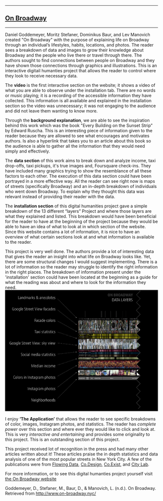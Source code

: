 ---
## [On Broadway](http://www.on-broadway.nyc/) ##
 ---
 Daniel Goddemeyer, Moritz Stefaner, Dominikus Baur, and Lev Manovich created "On Broadway" with the purpose of explaining life on Broadway through an individual’s lifestyles, habits, locations, and photos. The reader sees a breakdown of data and images to grow their knowledge about Broadway and the people who live there or travel through there. The authors sought to find connections between people on Broadway and they have shown those connections through graphics and illustrations. This is an interactive digitail humanties project that allows the reader to control where they look to receive necessary data. 
 
 The **video** is the first interactive section on the website; it shows a video of what you are able to observe under the installation tab. There are no words or music playing; it is a recording of the accessible information they have collected. This information is all available and explained in the installation section so the video was unnecessary; it was not engaging to the audience and did not leave them wanting to know more.  
 
 Through the **background explanation**, we are able to see the inspiration behind this work which was the book "Every Building on the Sunset Strip" by Edward Ruscha. This is an interesting piece of information given to the reader because they are allowed to see what encourages and motivates authors. Is also a hyperlink that takes you to an article about this book so the audience is able to gather all the information that they would need simply and effectively. 
 
 The **data section** of this work aims to break down and analyze income, taxi drop-offs, taxi pickups, it's true images and, Foursquare check-ins. They have included many graphics trying to show the resemblance of all these factors to each other. The execution of this data section could have been portrayed in a more effective way. All the reader can see right now is maps of streets (specifically Broadway) and an in-depth breakdown of individuals who went down Broadway. To explain why they thought this data was relevant instead of providing their reader with the data. 
 
 The **installation section** of this digital humanities project gave a simple breakdown of the 13 different “layers” Project and where those layers are what they explained and listed. This breakdown would have been beneficial for the reader to have at the beginning of the project because they would be able to have an idea of what to look at in which section of the website. Since this website contains a lot of information, it is nice to have an overview of what certain sections look at and what information is available to the reader. 
 
 This project is very well done. The authors provide a lot of interesting data that gives the reader an insight into what life on Broadway looks like. Yet, there are some structural changes I would suggest implementing. There is a lot of information so the reader may struggle to identify the right information in the right places. The breakdown of information present under the 'installation' section could have been located at the beginning as a guide for what the reading was about and where to look for the information they need.![Section Breakdown](https://github.com/hannahfulk/hannah/blob/master/images/SectionBreakdown.JPG)
 
 I enjoy **‘The Application’** that allows the reader to see specific breakdowns of color, images, Instagram photos, and statistics. The reader has _complete power_ over this section and where ever they would like to click and look at. This is very _interactive and entertaining_ and provides some originality to this project. This is an outstanding section of this project. 
 
 This project received lot of recognition in the press and had many other articles written about it! These articles praise the in depth statistics and data analysis of one of the most popular streets in New York City. A few of the publications were from [Flowing Data](https://flowingdata.com/2015/03/09/on-broadway-shows-city-life-through-data-cross-sections/), [Co.Design](https://www.fastcompany.com/3043091/massive-data-visualization-brings-nycs-busiest-street-to-life), [Co.Exist](https://www.fastcompany.com/3043137/take-a-stroll-down-broadway-through-hundreds-of-thousands-of-instagram-images), and [City Lab](https://www.fastcompany.com/3043137/take-a-stroll-down-broadway-through-hundreds-of-thousands-of-instagram-images). 
 
 For more information, or to see this digital humanties project yourself visit [the On Broadway website](http://www.on-broadway.nyc/)
 
Goddemeyer, D., Stefaner, M., Baur, D., & Manovich, L. (n.d.). On Broadway. Retrieved from http://www.on-broadway.nyc/
